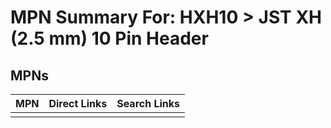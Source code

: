 



# MPN Summary For: HXH10 > JST XH (2.5 mm) 10 Pin Header

## MPNs
  

|MPN|Direct Links|Search Links|
| :--- | :--- | :--- |
||||
